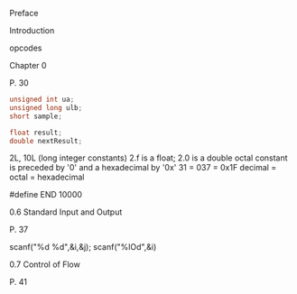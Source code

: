 Preface

Introduction

opcodes

Chapter 0

P. 30

```c++
unsigned int ua;
unsigned long ulb;
short sample;

float result;
double nextResult;
```

2L, 10L (long integer constants)
2.f is a float; 2.0 is a double
octal constant is preceded by '0' and a hexadecimal by '0x'
31 = 037 = 0x1F
decimal = octal = hexadecimal

#define END 10000

0.6 Standard Input and Output

P. 37

scanf("%d %d",&i,&j);
scanf("%lOd",&i)

0.7 Control of Flow

P. 41